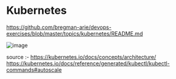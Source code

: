 # Kubernetes


https://github.com/bregman-arie/devops-exercises/blob/master/topics/kubernetes/README.md



![image](https://github.com/bowale01/Kubernetes/assets/37187773/1b3dac71-1a04-4751-938c-69c55b205585)

source :- https://kubernetes.io/docs/concepts/architecture/    
          https://kubernetes.io/docs/reference/generated/kubectl/kubectl-commands#autoscale
